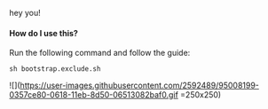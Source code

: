 hey you!

#### How do I use this?

Run the following command and follow the guide:

`sh bootstrap.exclude.sh`

![](https://user-images.githubusercontent.com/2592489/95008199-0357ce80-0618-11eb-8d50-06513082baf0.gif =250x250)
